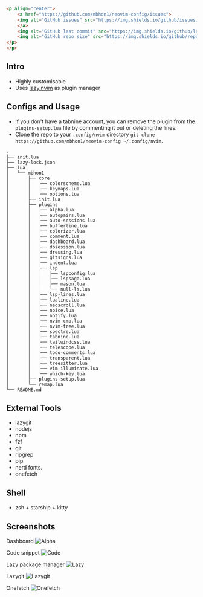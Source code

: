```markdown
<p align="center">
    <a href="https://github.com/mbhon1/neovim-config/issues">
    <img alt="GitHub issues" src="https://img.shields.io/github/issues/mbhon1/neovim-config?color=%23C6BC39&style=for-the-badge">
    </a>
    <img alt="GitHub last commit" src="https://img.shields.io/github/last-commit/mbhon1/neovim-config?color=%23C63989&style=for-the-badge">
    <img alt="GitHub repo size" src="https://img.shields.io/github/repo-size/mbhon1/neovim-config?color=%2327d863&style=for-the-badge">
</p>
</p>
```

## Intro

- Highly customisable
- Uses [lazy.nvim](https://github.com/folke/lazy.nvim) as plugin manager

## Configs and Usage

- If you don't have a tabnine account, you can remove the plugin from the `plugins-setup.lua` file by commenting it out or deleting the lines.
- Clone the repo to your `.config/nvim` directory `git clone https://github.com/mbhon1/neovim-config ~/.config/nvim`.

```
.
├── init.lua
├── lazy-lock.json
├── lua
│   └── mbhon1
│       ├── core
│       │   ├── colorscheme.lua
│       │   ├── keymaps.lua
│       │   └── options.lua
│       ├── init.lua
│       ├── plugins
│       │   ├── alpha.lua
│       │   ├── autopairs.lua
│       │   ├── auto-sessions.lua
│       │   ├── bufferline.lua
│       │   ├── colorizer.lua
│       │   ├── comment.lua
│       │   ├── dashboard.lua
│       │   ├── dbsession.lua
│       │   ├── dressing.lua
│       │   ├── gitsigns.lua
│       │   ├── indent.lua
│       │   ├── lsp
│       │   │   ├── lspconfig.lua
│       │   │   ├── lspsaga.lua
│       │   │   ├── mason.lua
│       │   │   └── null-ls.lua
│       │   ├── lsp-lines.lua
│       │   ├── lualine.lua
│       │   ├── neoscroll.lua
│       │   ├── noice.lua
│       │   ├── notify.lua
│       │   ├── nvim-cmp.lua
│       │   ├── nvim-tree.lua
│       │   ├── spectre.lua
│       │   ├── tabnine.lua
│       │   ├── tailwindcss.lua
│       │   ├── telescope.lua
│       │   ├── todo-comments.lua
│       │   ├── transparent.lua
│       │   ├── treesitter.lua
│       │   ├── vim-illuminate.lua
│       │   └── which-key.lua
│       ├── plugins-setup.lua
│       └── remap.lua
└── README.md
```

## External Tools

- lazygit
- nodejs
- npm
- fzf
- git
- ripgrep
- pip
- nerd fonts.
- onefetch

## Shell

- zsh + starship + kitty

## Screenshots

Dashboard
![Alpha](https://imagetolink.com/ib/rz0c8GAUm0)

Code snippet
![Code](https://imagetolink.com/ib/pq5J4dSGjR)

Lazy package manager
![Lazy](https://imagetolink.com/ib/Ceo7HHEYWZ)

Lazygit
![Lazygit](https://imagetolink.com/ib/6bHSNIHEIO)

Onefetch
![Onefetch](https://imagetolink.com/ib/qS1smQ1atx)

